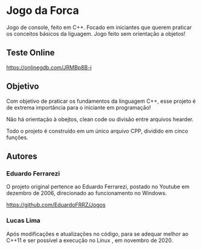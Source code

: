 #  Jogo da Forca

Jogo de console, feito em C++. Focado em iniciantes que querem praticar os conceitos básicos da liguagem. Jogo feito sem orientação a objetos!
## **Teste Online**
https://onlinegdb.com/JRMBp8B-i

##  **Objetivo**
Com objetivo de praticar os fundamentos da linguagem C++, esse projeto é de extrema importância para o iniciante em programação!

Não há orientação à obejtos, clean code ou divisão entre arquivos hearder.

Todo o projeto é construído em um único arquivo CPP, dividido em cinco funções.

##  **Autores**

### Eduardo Ferrarezi

O projeto original pertence ao Eduardo Ferrarezi, postado no Youtube em dezembro de 2006, direcionado ao funcionamento no Windows.

https://github.com/EduardoFRRZ/Jogos

### Lucas Lima

Após modificações e atualizações no código, para se adequar melhor ao C++11 e ser possível a execução no Linux , em novembro de 2020.
